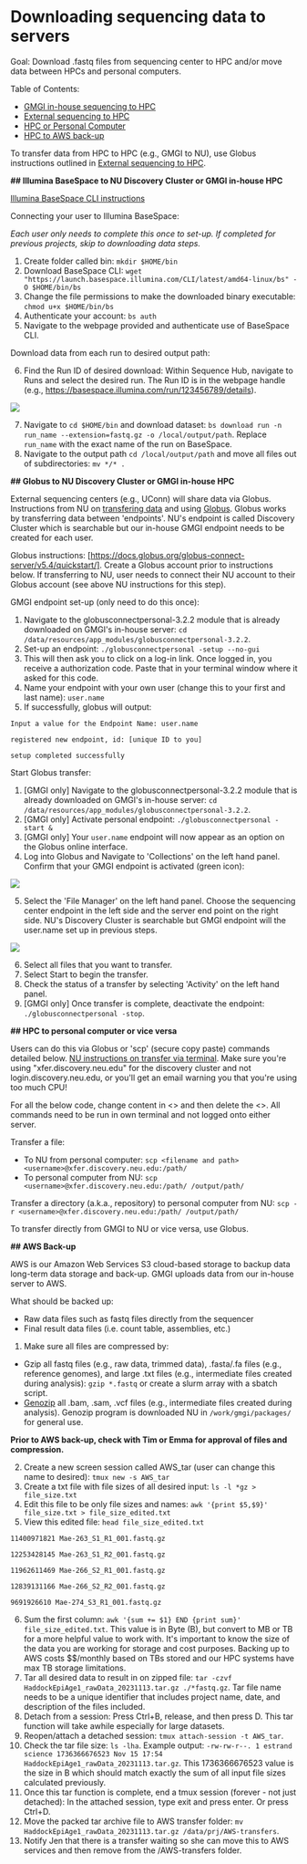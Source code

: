 # Downloading sequencing data to servers

Goal: Download .fastq files from sequencing center to HPC and/or move data between HPCs and personal computers.

Table of Contents:  
- [GMGI in-house sequencing to HPC](#illumina-basespace-to-nu-discovery-cluster-or-gmgi-in-house-hpc)  
- [External sequencing to HPC](#globus-to-nu-discovery-cluster-or-gmgi-in-house-hpc)  
- [HPC or Personal Computer](#hpc-to-personal-computer-or-vice-versa)
- [HPC to AWS back-up](#aws-back-up)

To transfer data from HPC to HPC (e.g., GMGI to NU), use Globus instructions outlined in [External sequencing to HPC](#globus-to-nu-discovery-cluster-or-gmgi-in-house-hpc). 

**## Illumina BaseSpace to NU Discovery Cluster or GMGI in-house HPC**

[Illumina BaseSpace CLI instructions](https://developer.basespace.illumina.com/docs/content/documentation/cli/cli-overview#InstallBaseSpaceSequenceHubCLI)

Connecting your user to Illumina BaseSpace:  

*Each user only needs to complete this once to set-up. If completed for previous projects, skip to downloading data steps.* 

1. Create folder called bin: `mkdir $HOME/bin`  
2. Download BaseSpace CLI: `wget "https://launch.basespace.illumina.com/CLI/latest/amd64-linux/bs" -O $HOME/bin/bs`  
3. Change the file permissions to make the downloaded binary executable: `chmod u+x $HOME/bin/bs`  
4. Authenticate your account: `bs auth`  
5. Navigate to the webpage provided and authenticate use of BaseSpace CLI.  

Download data from each run to desired output path: 

6. Find the Run ID of desired download: Within Sequence Hub, navigate to Runs and select the desired run. The Run ID is in the webpage handle (e.g., https://basespace.illumina.com/run/123456789/details). 

![](https://github.com/GMGI-Fisheries/resources/blob/master/img/Data_To_Server_basespace_runsPage.png?raw=true)

7. Navigate to `cd $HOME/bin` and download dataset: `bs download run -n run_name --extension=fastq.gz -o /local/output/path`. Replace `run_name` with the exact name of the run on BaseSpace.  
8. Navigate to the output path `cd /local/output/path` and move all files out of subdirectories: `mv */* .` 

**## Globus to NU Discovery Cluster or GMGI in-house HPC**

External sequencing centers (e.g., UConn) will share data via Globus. Instructions from NU on [transfering data](https://rc-docs.northeastern.edu/en/latest/datamanagement/transferringdata.html) and using [Globus](https://rc-docs.northeastern.edu/en/latest/datamanagement/globus.html#using-globus). Globus works by transferring data between 'endpoints'. NU's endpoint is called Discovery Cluster which is searchable but our in-house GMGI endpoint needs to be created for each user. 

Globus instructions: [https://docs.globus.org/globus-connect-server/v5.4/quickstart/]. Create a Globus account prior to instructions below. If transferring to NU, user needs to connect their NU account to their Globus account (see above NU instructions for this step). 

GMGI endpoint set-up (only need to do this once):  
1. Navigate to the globusconnectpersonal-3.2.2 module that is already downloaded on GMGI's in-house server: `cd /data/resources/app_modules/globusconnectpersonal-3.2.2`.  
2. Set-up an endpoint: `./globusconnectpersonal -setup --no-gui`  
3. This will then ask you to click on a log-in link. Once logged in, you receive a authorization code. Paste that in your terminal window where it asked for this code.
4. Name your endpoint with your own user (change this to your first and last name): `user.name`  
5. If successfully, globus will output: 

```
Input a value for the Endpoint Name: user.name

registered new endpoint, id: [unique ID to you]

setup completed successfully
```

Start Globus transfer:  
1. [GMGI only] Navigate to the globusconnectpersonal-3.2.2 module that is already downloaded on GMGI's in-house server: `cd /data/resources/app_modules/globusconnectpersonal-3.2.2`.
2. [GMGI only] Activate personal endpoint: `./globusconnectpersonal -start &`  
3. [GMGI only] Your `user.name` endpoint will now appear as an option on the Globus online interface.   
4. Log into Globus and Navigate to 'Collections' on the left hand panel. Confirm that your GMGI endpoint is activated (green icon):

![](https://github.com/GMGI-Fisheries/resources/blob/master/img/Data_To_Server_Globus_endpoints.png?raw=true)

5. Select the 'File Manager' on the left hand panel. Choose the sequencing center endpoint in the left side and the server end point on the right side. NU's Discovery Cluster is searchable but GMGI endpoint will the user.name set up in previous steps. 

![](https://github.com/GMGI-Fisheries/resources/blob/master/img/Data_To_Server_Globus_transfer.png?raw=true)

6. Select all files that you want to transfer.  
7. Select Start to begin the transfer.  
8. Check the status of a transfer by selecting 'Activity' on the left hand panel.  
9. [GMGI only] Once transfer is complete, deactivate the endpoint: `./globusconnectpersonal -stop`. 

**## HPC to personal computer or vice versa**

Users can do this via Globus or 'scp' (secure copy paste) commands detailed below. [NU instructions on transfer via terminal](https://rc-docs.northeastern.edu/en/latest/datamanagement/transferringdata.html#transfer-data). Make sure you're using "xfer.discovery.neu.edu" for the discovery cluster and not login.discovery.neu.edu, or you'll get an email warning you that you're using too much CPU!

For all the below code, change content in <> and then delete the <>. All commands need to be run in own terminal and not logged onto either server. 

Transfer a file:
- To NU from personal computer: `scp <filename and path> <username>@xfer.discovery.neu.edu:/path/`   
- To personal computer from NU: `scp <username>@xfer.discovery.neu.edu:/path/ /output/path/`   

Transfer a directory (a.k.a., repository) to personal computer from NU: `scp -r <username>@xfer.discovery.neu.edu:/path/ /output/path/`    

To transfer directly from GMGI to NU or vice versa, use Globus. 

**## AWS Back-up**

AWS is our Amazon Web Services S3 cloud-based storage to backup data long-term data storage and back-up. GMGI uploads data from our in-house server to AWS.

What should be backed up:  
- Raw data files such as fastq files directly from the sequencer  
- Final result data files (i.e. count table, assemblies, etc.)  

1. Make sure all files are compressed by:  
- Gzip all fastq files (e.g., raw data, trimmed data), .fasta/.fa files (e.g., reference genomes), and large .txt files (e.g., intermediate files created during analysis): `gzip *.fastq` or create a slurm array with a sbatch script.  
- [Genozip](https://www.genozip.com/standard) all .bam, .sam, .vcf files (e.g., intermediate files created during analysis). Genozip program is downloaded NU in `/work/gmgi/packages/` for general use.  

**Prior to AWS back-up, check with Tim or Emma for approval of files and compression.** 

2. Create a new screen session called AWS_tar (user can change this name to desired): `tmux new -s AWS_tar`  
3. Create a txt file with file sizes of all desired input: `ls -l *gz > file_size.txt`  
4. Edit this file to be only file sizes and names: `awk '{print $5,$9}' file_size.txt > file_size_edited.txt`  
5. View this edited file: `head file_size_edited.txt`

```
11400971821 Mae-263_S1_R1_001.fastq.gz

12253428145 Mae-263_S1_R2_001.fastq.gz

11962611469 Mae-266_S2_R1_001.fastq.gz

12839131166 Mae-266_S2_R2_001.fastq.gz

9691926610 Mae-274_S3_R1_001.fastq.gz
```

6. Sum the first column: `awk '{sum += $1} END {print sum}' file_size_edited.txt`. This value is in Byte (B), but convert to MB or TB for a more helpful value to work with. It's important to know the size of the data you are working for storage and cost purposes. Backing up to AWS costs $$/monthly based on TBs stored and our HPC systems have max TB storage limitations.  
7. Tar all desired data to result in on zipped file: `tar -czvf HaddockEpiAge1_rawData_20231113.tar.gz ./*fastq.gz`. Tar file name needs to be a unique identifier that includes project name, date, and description of the files included.  
8. Detach from a session: Press Ctrl+B, release, and then press D. This tar function will take awhile especially for large datasets.  
9. Reopen/attach a detached session: `tmux attach-session -t AWS_tar`.  
10. Check the tar file size: `ls -lha`. Example output: `-rw-rw-r--. 1 estrand science 1736366676523 Nov 15 17:54 HaddockEpiAge1_rawData_20231113.tar.gz`. This 1736366676523 value is the size in B which should match exactly the sum of all input file sizes calculated previously.   
11. Once this tar function is complete, end a tmux session (forever - not just detached): In the attached session, type exit and press enter. Or press Ctrl+D.  
12. Move the packed tar archive file to AWS transfer folder: `mv HaddockEpiAge1_rawData_20231113.tar.gz /data/prj/AWS-transfers`.  
13. Notify Jen that there is a transfer waiting so she can move this to AWS services and then remove from the /AWS-transfers folder. 